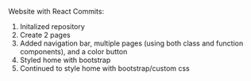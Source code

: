 Website with React
Commits:
  1. Initalized repository
  2. Create 2 pages
  3. Added navigation bar, multiple pages (using both class and function components), and a color button
  4. Styled home with bootstrap
  5. Continued to style home with bootstrap/custom css
